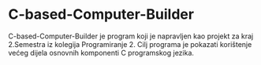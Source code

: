 # C-based-Computer-Builder

C-based-Computer-Builder je program koji je napravljen kao projekt za kraj 2.Semestra iz kolegija Programiranje 2.
Cilj programa je pokazati korištenje većeg dijela osnovnih komponenti C programskog jezika.

